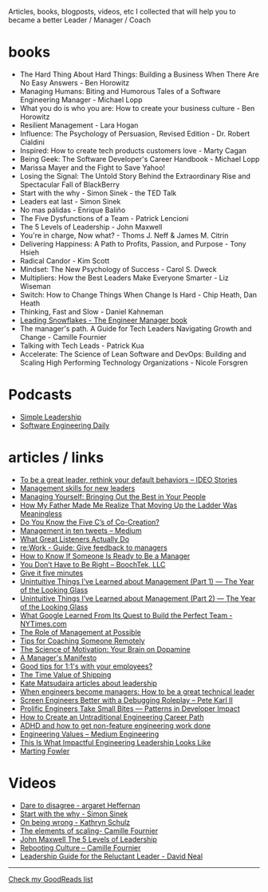Articles, books, blogposts, videos, etc I collected that will help you to became a better Leader / Manager / Coach

# books
* The Hard Thing About Hard Things: Building a Business When There Are No Easy Answers - Ben Horowitz
* Managing Humans: Biting and Humorous Tales of a Software Engineering Manager - Michael Lopp
* What you do is who you are: How to create your business culture - Ben Horowitz
* Resilient Management - Lara Hogan
* Influence: The Psychology of Persuasion, Revised Edition - Dr. Robert Cialdini
* Inspired: How to create tech products customers love - Marty Cagan
* Being Geek: The Software Developer's Career Handbook - Michael Lopp
* Marissa Mayer and the Fight to Save Yahoo!
* Losing the Signal: The Untold Story Behind the Extraordinary Rise and Spectacular Fall of BlackBerry
* Start with the why - Simon Sinek - the TED Talk 
* Leaders eat last - Simon Sinek
* No mas pálidas - Enrique Baliño 
* The Five Dysfunctions of a Team - Patrick Lencioni 
* The 5 Levels of Leadership - John Maxwell 
* You're in charge, Now what? - Thoms J. Neff & James M. Citrin
* Delivering Happiness: A Path to Profits, Passion, and Purpose - Tony Hsieh 
* Radical Candor - Kim Scott
* Mindset: The New Psychology of Success - Carol S. Dweck
* Multipliers: How the Best Leaders Make Everyone Smarter - Liz Wiseman
* Switch: How to Change Things When Change Is Hard - Chip Heath, Dan Heath
* Thinking, Fast and Slow - Daniel Kahneman
* [Leading Snowflakes - The Engineer Manager book](http://leadingsnowflakes.com/)
* The manager's path. A Guide for Tech Leaders Navigating Growth and Change - Camille Fournier
* Talking with Tech Leads - Patrick Kua
* Accelerate: The Science of Lean Software and DevOps: Building and Scaling High Performing Technology Organizations - Nicole Forsgren


# Podcasts

* [Simple Leadership](http://simpleleadership.io/category/podcast/)
* [Software Engineering Daily](https://softwareengineeringdaily.com/category/all-episodes/exclusive-content/Podcast/)
 
# articles / links

* [To be a great leader, rethink your default behaviors – IDEO Stories](https://www.instapaper.com/read/566114749)
* [Management skills for new leaders](https://www.instapaper.com/read/675876077)
* [Managing Yourself: Bringing Out the Best in Your People](https://www.instapaper.com/read/827573749)
* [How My Father Made Me Realize That Moving Up the Ladder Was Meaningless](https://www.instapaper.com/read/821445162)
* [Do You Know the Five C’s of Co-Creation?](https://www.instapaper.com/read/815201592)
* [Management in ten tweets – Medium](https://www.instapaper.com/read/796238524)
* [What Great Listeners Actually Do](https://www.instapaper.com/read/785412391)
* [re:Work - Guide: Give feedback to managers](https://www.instapaper.com/read/780433277)
* [How to Know If Someone Is Ready to Be a Manager](https://www.instapaper.com/read/767161004)
* [You Don’t Have to Be Right – BoochTek, LLC](https://www.instapaper.com/read/755649118)
* [Give it five minutes](https://www.instapaper.com/read/748490098)
* [Unintuitive Things I’ve Learned about Management (Part 1) — The Year of the Looking Glass](https://www.instapaper.com/read/719595988)
* [Unintuitive Things I’ve Learned about Management (Part 2) — The Year of the Looking Glass](https://www.instapaper.com/read/827595064)
* [What Google Learned From Its Quest to Build the Perfect Team - NYTimes.com](https://www.instapaper.com/read/714945504)
* [The Role of Management at Possible](http://www.slideshare.net/possiblehealth/the-role-of-management-at-possible/the-role-of-management-at-possible)
* [Tips for Coaching Someone Remotely](https://hbr.org/2015/03/tips-for-coaching-someone-remotely)
* [The Science of Motivation: Your Brain on Dopamine](http://blog.idonethis.com/the-science-of-motivation-your-brain-on-dopamine/)
* [A Manager's Manifesto](https://medium.com/the-year-of-the-looking-glass/a-managers-manifesto-be5f6b118084#.6cm1zz6a4)
* [Good tips for 1:1's with your employees?](https://www.quora.com/What-are-some-good-tips-for-1-1s-with-your-employees)
* [The Time Value of Shipping](https://blackboxofpm.com/the-time-value-of-shipping-6deaf8d7d565)
* [Kate Matsudaira articles about leadership](http://katemats.com/leadership/)
* [When engineers become managers: How to be a great technical leader](https://www.instapaper.com/read/767861136)
* [Screen Engineers Better with a Debugging Roleplay – Pete Karl II](https://www.instapaper.com/read/815951592)
* [Prolific Engineers Take Small Bites — Patterns in Developer Impact](https://www.instapaper.com/read/826226303)
* [How to Create an Untraditional Engineering Career Path](https://www.hakkalabs.co/articles/spotify-helps-engineers-grow)
* [ADHD and how to get non-feature engineering work done](https://www.instapaper.com/read/818083209)
* [Engineering Values – Medium Engineering](https://www.instapaper.com/read/813445834)
* [This Is What Impactful Engineering Leadership Looks Like](https://www.instapaper.com/read/675594435)
* [Marting Fowler](https://martinfowler.com)
 
# Videos

 * [Dare to disagree - argaret Heffernan](https://www.ted.com/talks/margaret_heffernan_dare_to_disagree)
 * [Start with the why - Simon Sinek](https://www.ted.com/talks/simon_sinek_how_great_leaders_inspire_action)
 * [On being wrong - Kathryn Schulz](https://www.ted.com/talks/kathryn_schulz_on_being_wrong)
 * [The elements of scaling- Camille Fournier](https://www.youtube.com/watch?v=E9gN1pm0kcQ)
 * [John Maxwell The 5 Levels of Leadership](https://www.youtube.com/watch?v=aPwXeg8ThWI)
 * [Rebooting Culture – Camille Fournier](https://www.youtube.com/watch?v=mOKzDkl3U2Y)
 * [Leadership Guide for the Reluctant Leader - David Neal](https://www.youtube.com/watch?v=0h5X5UKWao8)

----

[Check my GoodReads list](https://www.goodreads.com/user/show/52035440-diego-sapriza)
